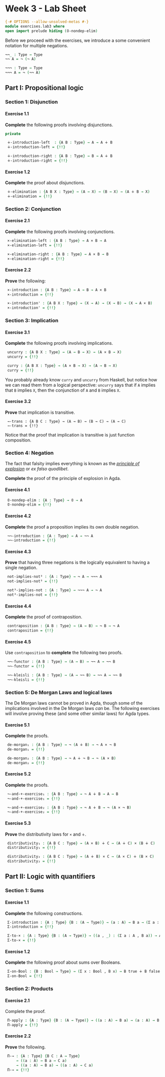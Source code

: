# Week 3 - Lab Sheet

```agda
{-# OPTIONS --allow-unsolved-metas #-}
module exercises.lab3 where
open import prelude hiding (𝟘-nondep-elim)
```

Before we proceed with the exercises, we introduce a some convenient notation
for multiple negations.

```agda
¬¬_ : Type → Type
¬¬ A = ¬ (¬ A)

¬¬¬ : Type → Type
¬¬¬ A = ¬ (¬¬ A)
```

## Part I: Propositional logic

### Section 1: Disjunction

#### Exercise 1.1

**Complete** the following proofs involving disjunctions.

```agda
private

 ∔-introduction-left  : {A B : Type} → A → A ∔ B
 ∔-introduction-left = {!!}

 ∔-introduction-right : {A B : Type} → B → A ∔ B
 ∔-introduction-right = {!!}
```

#### Exercise 1.2

**Complete** the proof about disjunctions.

```agda
 ∔-elimination : {A B X : Type} → (A → X) → (B → X) → (A ∔ B → X)
 ∔-elimination = {!!}
```

### Section 2: Conjunction

#### Exercise 2.1

**Complete** the following proofs involving conjunctions.

```agda
 ×-elimination-left : {A B : Type} → A × B → A
 ×-elimination-left = {!!}

 ×-elimination-right : {A B : Type} → A × B → B
 ×-elimination-right = {!!}
```

#### Exercise 2.2

**Prove** the following:

```agda
 ×-introduction : {A B : Type} → A → B → A × B
 ×-introduction = {!!}

 ×-introduction' : {A B X : Type} → (X → A) → (X → B) → (X → A × B)
 ×-introduction' = {!!}
```

### Section 3: Implication

#### Exercise 3.1

**Complete** the following proofs involving implications.

```agda
 uncurry : {A B X : Type} → (A → B → X) → (A × B → X)
 uncurry = {!!}

 curry : {A B X : Type} → (A × B → X) → (A → B → X)
 curry = {!!}
```

You probably already know `curry` and `uncurry` from Haskell, but notice how we
can read them from a logical perspective: `uncurry` says that if `A` implies
that `B` implies `X`, then the conjunction of `A` and `B` implies `X`.

#### Exercise 3.2

**Prove** that implication is transitive.

```
 →-trans : {A B C : Type} → (A → B) → (B → C) → (A → C)
 →-trans = {!!}
```

Notice that the proof that implication is transitive is just function
composition.


### Section 4: Negation

The fact that falsity implies everything is known as the [_principle of
explosion_](https://en.wikipedia.org/wiki/Principle_of_explosion) or _ex falso
quodlibet_.

**Complete** the proof of the principle of explosion in Agda.

#### Exercise 4.1

```agda
 𝟘-nondep-elim : {A : Type} → 𝟘 → A
 𝟘-nondep-elim = {!!}
```

#### Exercise 4.2

**Complete** the proof a proposition implies its own double negation.

```agda
 ¬¬-introduction : {A : Type} → A → ¬¬ A
 ¬¬-introduction = {!!}
```

#### Exercise 4.3

**Prove** that having three negations is the logically equivalent to having a
single negation.

```agda
 not-implies-not³ : {A : Type} → ¬ A → ¬¬¬ A
 not-implies-not³ = {!!}

 not³-implies-not : {A : Type} → ¬¬¬ A → ¬ A
 not³-implies-not = {!!}
```

#### Exercise 4.4

**Complete** the proof of contraposition.

```agda
 contraposition : {A B : Type} → (A → B) → ¬ B → ¬ A
 contraposition = {!!}
```

#### Exercise 4.5

Use `contraposition` to **complete** the following two proofs.

```agda
 ¬¬-functor : {A B : Type} → (A → B) → ¬¬ A → ¬¬ B
 ¬¬-functor = {!!}

 ¬¬-kleisli : {A B : Type} → (A → ¬¬ B) → ¬¬ A → ¬¬ B
 ¬¬-kleisli = {!!}
```

### Section 5: De Morgan Laws and logical laws

The De Morgan laws cannot be proved in Agda, though some of the implications
involved in the De Morgan laws _can_ be. The following exercises will involve
proving these (and some other similar laws) for Agda types.

#### Exercise 5.1

**Complete** the proofs.

```agda
 de-morgan₁ : {A B : Type} → ¬ (A ∔ B) → ¬ A × ¬ B
 de-morgan₁ = {!!}

 de-morgan₂ : {A B : Type} → ¬ A ∔ ¬ B → ¬ (A × B)
 de-morgan₂ = {!!}
```

#### Exercise 5.2

**Complete** the proofs.

```agda
 ¬-and-+-exercise₁ : {A B : Type} → ¬ A ∔ B → A → B
 ¬-and-+-exercise₁ = {!!}

 ¬-and-+-exercise₂ : {A B : Type} → ¬ A ∔ B → ¬ (A × ¬ B)
 ¬-and-+-exercise₂ = {!!}
```

#### Exercise 5.3

**Prove** the distributivity laws for `×` and `∔`.

```agda
 distributivity₁ : {A B C : Type} → (A × B) ∔ C → (A ∔ C) × (B ∔ C)
 distributivity₁ = {!!}

 distributivity₂ : {A B C : Type} → (A ∔ B) × C → (A × C) ∔ (B × C)
 distributivity₂ = {!!}
```

## Part II: Logic with quantifiers

### Section 1: Sums

#### Exercise 1.1

**Complete** the following constructions.

```agda
 Σ-introduction : {A : Type} {B : (A → Type)} → (a : A) → B a → (Σ a ꞉ A , B a)
 Σ-introduction = {!!}

 Σ-to-× : {A : Type} {B : (A → Type)} → ((a , _) : (Σ a ꞉ A , B a)) → A × B a
 Σ-to-× = {!!}
```

#### Exercise 1.2

**Complete** the following proof about sums over Booleans.

```agda
 Σ-on-Bool : {B : Bool → Type} → (Σ x ꞉ Bool , B x) → B true ∔ B false
 Σ-on-Bool = {!!}
```

### Section 2: Products

#### Exercise 2.1

Complete the proof.

```agda
 Π-apply : {A : Type} {B : (A → Type)} → ((a : A) → B a) → (a : A) → B a
 Π-apply = {!!}
```

#### Exercise 2.2

**Prove**  the following.

```agda
 Π-→ : {A : Type} {B C : A → Type}
     → ((a : A) → B a → C a)
     → ((a : A) → B a) → ((a : A) → C a)
 Π-→ = {!!}
```
